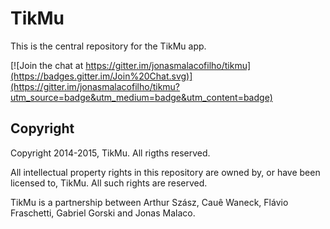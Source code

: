 TikMu
=====

This is the central repository for the TikMu app.

[![Join the chat at https://gitter.im/jonasmalacofilho/tikmu](https://badges.gitter.im/Join%20Chat.svg)](https://gitter.im/jonasmalacofilho/tikmu?utm_source=badge&utm_medium=badge&utm_content=badge)


## Copyright

Copyright 2014-2015, TikMu.  All rigths reserved.

All intellectual property rights in this repository are owned by, or have been
licensed to, TikMu.  All such rights are reserved.

TikMu is a partnership between Arthur Szász, Cauê Waneck, Flávio Fraschetti,
Gabriel Gorski and Jonas Malaco.

